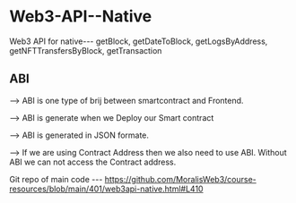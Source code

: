 # Web3-API--Native
Web3 API for native--- getBlock, getDateToBlock, getLogsByAddress, getNFTTransfersByBlock, getTransaction

## ABI
--> ABI is one type of brij between smartcontract and Frontend.

--> ABI is generate when we Deploy our Smart contract

--> ABI is generated in JSON formate.

--> If we are using Contract Address then we also need to use ABI. Without ABI we can not access the Contract address.


Git repo of main code --- https://github.com/MoralisWeb3/course-resources/blob/main/401/web3api-native.html#L410

